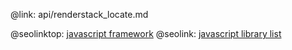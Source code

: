 @link: api/renderstack_locate.md

@seolinktop: [javascript framework](https://webix.com)
@seolink: [javascript library list](https://webix.com/widget/list/)